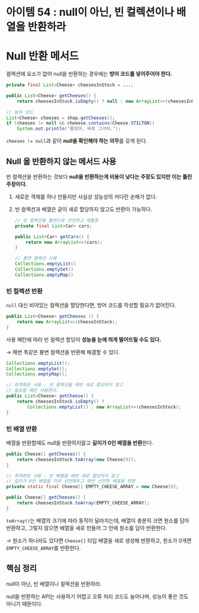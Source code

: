 # 아이템 54 : null이 아닌, 빈 컬렉션이나 배열을 반환하라

# Null 반환 메서드

컬렉션에 요소가 없어 null을 반환하는 경우에는 **방어 코드를 넣어주어야 한다.**

```java
private final List<Cheese> cheesesInStock = ...;

public List<Cheese> getCheeses() {
	return cheesesInStock.isEmpty() ? null : new ArrayList<>(cheesesInStock);
	
// 방어 코드
List<Cheese> cheeses = shop.getCheeses();
if (cheeses != null && cheeese.contains(Cheese.STILTON))
	System.out.println("좋았어, 바로 그거야.");	
```

`cheeses != null`과 같이 **null을 확인해야 하는 의무**를 갖게 된다.

## Null 을 반환하지 않는 메서드 사용

빈 컬렉션을 반환하는 것보다 **null을 반환하는게 비용이 낮다는 주장도 있지만 이는 틀린 주장이다.**

1. 새로운 객체를 하나 만들지만 사실상 성능상의 커다란 손해가 없다.
2. 빈 컬렉션과 배열은 굳이 새로 할당하지 않고도 반환이 가능하다. 
    
    ```java
    // 빈 컬렉션을 불변으로 선언하고 재활용
    private final List<Car> cars;
    
    public List<Car> getCars() {
        return new ArrayList<>(cars);
    }
    
    // 불변 컬렉션 사용
    Collections.emptyList()
    Collections.emptySet()
    Collections.emptyMap()
    ```
    

### 빈 컬렉션 반환

`null` 대신 비어있는 컬렉션을 할당한다면, 방어 코드를 작성할 필요가 없어진다.

```java
public List<Cheese> getCheeses () {
	return new ArrayList<>(cheeseInStock);
}
```

사용 패턴에 따라 빈 컬렉션 할당이 **성능을 눈에 띄게 떨어뜨릴 수도 있다.**

→ 매번 똑같은 불변 컬렉션을 반환해 해결할 수 있다.

```java
Collections.emptyList();
Collections.emptySet();
Collections.emptyMap();

// 최적화된 사용 : 빈 컬렉션을 매번 새로 할당하지 않고 
// 필요할 때만 사용한다.
public List<Cheese> getCheese() {
	return cheesesInStock.isEmpty() ? 
    	Collections.emptyList() : new ArrayList<>(cheesesInStock);
}
```

### 빈 배열 반환

배열을 반환할때도 null을 반환하지말고 **길이가 0인 배열을 반환**한다.

```java
public Cheese[] getCheeses() {
	return cheesesInStock.toArray(new Cheese[0]);
}

// 최적화된 사용 : 빈 배열을 매번 새로 할당하지 않고
// 길이가 0인 배열을 미리 선언해두고 매번 선언한 배열을 반환
private static final Cheese[] EMPTY_CHEESE_ARRAY = new Cheese[0];

public Cheese[] getCheeses() {
	return cheesesInStock.toArray(EMPTY_CHEESE_ARRAY);
}
```

`toArray()`는 배열의 크기에 따라 동작이 달라지는데, 배열이 충분히 크면 원소를 담아 반환하고, 그렇지 않으면 배열을 새로 만들어 그 안에 원소를 담아 반환한다.

→ 원소가 하나라도 있다면 `Cheese[]` 타입 배열을 새로 생성해 반환하고, 원소가 0개면 `EMPTY_CHEESE_ARRAY`를 반환한다.

## 핵심 정리

null이 아닌, 빈 배열이나 컬렉션을 반환하라. 

null을 반환하는 API는 사용하기 어렵고 오류 처리 코드도 늘어나며, 성능이 좋은 것도 아니기 때문이다.